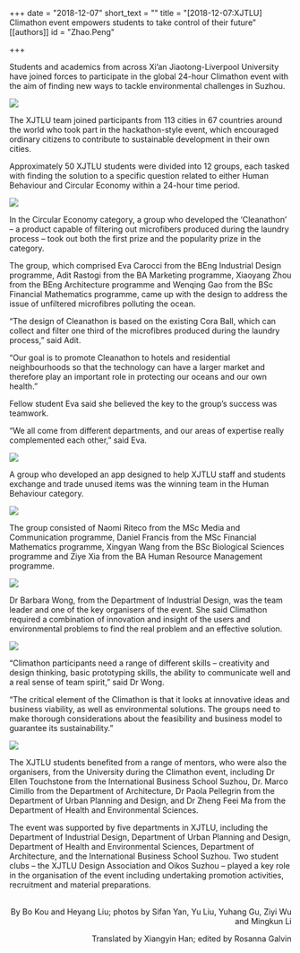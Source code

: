 +++
date = "2018-12-07"
short_text = ""
title = "[2018-12-07:XJTLU] Climathon event empowers students to take control of their future"
[[authors]]
    id = "Zhao.Peng"

+++

<p>Students and academics from across Xi’an Jiaotong-Liverpool University have joined forces to participate in the global 24-hour Climathon event with the aim of finding new ways to tackle environmental challenges in Suzhou.</p><p><img src="https://www.xjtlu.edu.cn/en/assets/images/news/2018/11/climathon14.jpg" unselectable="on"></p><p>The XJTLU team joined participants from 113 cities in 67 countries around the world who took part in the hackathon-style event, which encouraged ordinary citizens to contribute to sustainable development in their own cities. </p><p>Approximately 50 XJTLU students were divided into 12 groups, each tasked with finding the solution to a specific question related to either Human Behaviour and Circular Economy within a 24-hour time period.</p><p><img src="https://www.xjtlu.edu.cn/en/assets/images/news/2018/11/Climathon1.jpg" unselectable="on"></p><p>In the Circular Economy category, a group who developed the ‘Cleanathon’ – a product capable of filtering out microfibers produced during the laundry process – took out both the first prize and the popularity prize in the category.  </p><p>The group, which comprised Eva Carocci from the BEng Industrial Design programme, Adit Rastogi from the BA Marketing programme, Xiaoyang Zhou from the BEng Architecture programme and Wenqing Gao from the BSc Financial Mathematics programme, came up with the design to address the issue of unfiltered microfibres polluting the ocean. </p><p>“The design of Cleanathon is based on the existing Cora Ball, which can collect and filter one third of the microfibres produced during the laundry process,” said Adit. </p><p>“Our goal is to promote Cleanathon to hotels and residential neighbourhoods so that the technology can have a larger market and therefore play an important role in protecting our oceans and our own health.”</p><p>Fellow student Eva said she believed the key to the group’s success was teamwork. </p><p>“We all come from different departments, and our areas of expertise really complemented each other,” said Eva.</p><p><img src="https://www.xjtlu.edu.cn/en/assets/images/news/2018/11/Climathon7.jpg" unselectable="on"></p><p>A group who developed an app designed to help XJTLU staff and students exchange and trade unused items was the winning team in the Human Behaviour category.</p><p><img src="https://www.xjtlu.edu.cn/en/assets/images/news/2018/11/Climathon15.jpg" unselectable="on"></p><p>The group consisted of Naomi Riteco from the MSc Media and Communication programme, Daniel Francis from the MSc Financial Mathematics programme, Xingyan Wang from the BSc Biological Sciences programme and Ziye Xia from the BA Human Resource Management programme.</p><p><img src="https://www.xjtlu.edu.cn/en/assets/images/news/2018/11/Climathon8.jpg" unselectable="on"></p><p>Dr Barbara Wong, from the Department of Industrial Design, was the team leader and one of the key organisers of the event. She said Climathon required a combination of innovation and insight of the users and environmental problems to find the real problem and an effective solution.  </p><p><img src="https://www.xjtlu.edu.cn/en/assets/images/news/2018/11/Climathon9.jpg" unselectable="on"></p><p>“Climathon participants need a range of different skills – creativity and design thinking, basic prototyping skills, the ability to communicate well and a real sense of team spirit,” said Dr Wong.</p><p>“The critical element of the Climathon is that it looks at innovative ideas and business viability, as well as environmental solutions. The groups need to make thorough considerations about the feasibility and business model to guarantee its sustainability.”</p><p><img src="https://www.xjtlu.edu.cn/en/assets/images/news/2018/11/Climathon3.jpg" unselectable="on"></p><p>The XJTLU students benefited from a range of mentors, who were also the organisers, from the University during the Climathon event, including Dr Ellen Touchstone from the International Business School Suzhou, Dr. Marco Cimillo from the Department of Architecture, Dr Paola Pellegrin from the Department of Urban Planning and Design, and Dr Zheng Feei Ma from the Department of Health and Environmental Sciences.</p><p>The event was supported by five departments in XJTLU, including the Department of Industrial Design, Department of Urban Planning and Design, Department of Health and Environmental Sciences, Department of Architecture, and the International Business School Suzhou. Two student clubs – the XJTLU Design Association and Oikos Suzhou – played a key role in the organisation of the event including undertaking promotion activities, recruitment and material preparations. </p><p style="text-align: right;"><br>By Bo Kou and Heyang Liu; photos by Sifan Yan, Yu Liu, Yuhang Gu, Ziyi Wu and Mingkun Li<br></p><p style="text-align: right;">Translated by Xiangyin Han; edited by Rosanna Galvin</p>			
